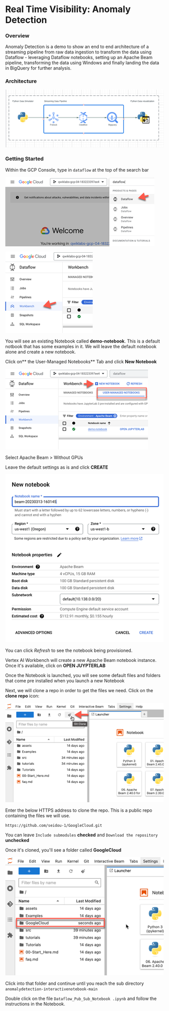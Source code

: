 # Real Time Visibility: Anomaly Detection

### Overview

Anomaly Detection is a demo to show an end to end architecture of a streaming pipeline from raw data ingestion to transform the data using Dataflow - leveraging Dataflow notebooks, setting up an Apache Beam pipeline, transforming the data using Windows and finally landing the data in BigQuery for further analysis. 

### Architecture
![Lab architecture](Images/Lab_Arch.png)

### Getting Started

Within the GCP Console, type in `dataflow` at the top of the search bar 

![Search for dataflow](Images/search_for_dataflow.png)


![Navigate to workbench](Images/navigate_to_workbench.png)


You will see an existing Notebook called **demo-notebook**. This is a default notbook that has some examples in it. We will leave the default notebook alone and create a new notebook.

Click on** the User-Managed Notebooks** Tab and click **New Notebook**

![User managed notebook](Images/create_notebook.png)

Select Apache Beam > Without GPUs

Leave the default settings as is and click **CREATE**

![Default notebook settings](Images/default_notebook_settings.png)

You can click *Refresh* to see the notebook being provisioned.

Vertex AI Workbench will create a new Apache Beam notebook instance. Once it's available, click on **OPEN JUYPTERLAB**

Once the Notebook is launched, you will see some default files and folders that come pre installed when you launch a new Notebook

Next, we will clone a repo in order to get the files we need. Click on the **clone repo** icon:

![git_clone_icon](Images/git_clone_icon.png)

Enter the below HTTPS address to clone the repo. This is a public repo containing the files we will use.

```shell
https://github.com/seidou-1/GoogleCloud.git
```

You can leave `Include submodules` **checked** and `Download the repository` **unchecked**


Once it's cloned, you'll see a folder called **GoogleCloud**


![clonedRepoDisplayed](Images/clonedRepoDisplayed.png)

Click into that folder and continue until you reach the sub directory `anomalydetection-interactivenotebook-main `

Double click on the file `Dataflow_Pub_Sub_Notebook .ipynb` and follow the instructions in the Notebook.

